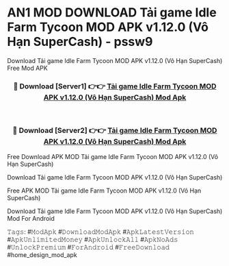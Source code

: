 # AN1 MOD DOWNLOAD Tải game Idle Farm Tycoon MOD APK v1.12.0 (Vô Hạn SuperCash) - pssw9
Download Tải game Idle Farm Tycoon MOD APK v1.12.0 (Vô Hạn SuperCash) Free Mod APK

<div align="center">
<h3>🔴 Download [Server1] 👉👉 <a href="https://apk-comot.site?title=Tải_game_Idle_Farm_Tycoon_MOD_APK_v1.12.0_(Vô_Hạn_SuperCash)">Tải game Idle Farm Tycoon MOD APK v1.12.0 (Vô Hạn SuperCash) Mod Apk</a></h3><br>

<h3>🔴 Download [Server2] 👉👉 <a href="https://apk-comot.site?title=Tải_game_Idle_Farm_Tycoon_MOD_APK_v1.12.0_(Vô_Hạn_SuperCash)">Tải game Idle Farm Tycoon MOD APK v1.12.0 (Vô Hạn SuperCash) Mod Apk</a></h3>
</div>


Free Download APK MOD Tải game Idle Farm Tycoon MOD APK v1.12.0 (Vô Hạn SuperCash)

Download Tải game Idle Farm Tycoon MOD APK v1.12.0 (Vô Hạn SuperCash) 

Free APK MOD Tải game Idle Farm Tycoon MOD APK v1.12.0 (Vô Hạn SuperCash) 

Download Tải game Idle Farm Tycoon MOD APK v1.12.0 (Vô Hạn SuperCash) Mod For Android

𝚃𝚊𝚐𝚜: #𝙼𝚘𝚍𝙰𝚙𝚔 #𝙳𝚘𝚠𝚗𝚕𝚘𝚊𝚍𝙼𝚘𝚍𝙰𝚙𝚔 #𝙰𝚙𝚔𝙻𝚊𝚝𝚎𝚜𝚝𝚅𝚎𝚛𝚜𝚒𝚘𝚗 #𝙰𝚙𝚔𝚄𝚗𝚕𝚒𝚖𝚒𝚝𝚎𝚍𝙼𝚘𝚗𝚎𝚢 #𝙰𝚙𝚔𝚄𝚗𝚕𝚘𝚌𝚔𝙰𝚕𝚕 #𝙰𝚙𝚔𝙽𝚘𝙰𝚍𝚜 #𝚄𝚗𝚕𝚘𝚌𝚔𝙿𝚛𝚎𝚖𝚒𝚞𝚖 #𝙵𝚘𝚛𝙰𝚗𝚍𝚛𝚘𝚒𝚍 #𝙵𝚛𝚎𝚎𝙳𝚘𝚠𝚗𝚕𝚘𝚊𝚍 #home_design_mod_apk